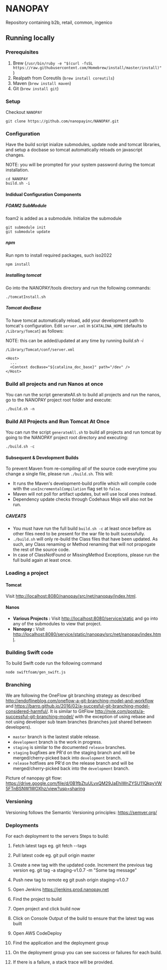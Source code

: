 # NANOPAY
Repository containing b2b, retail, common, ingenico

## Running locally

### Prerequisites
1. Brew (`/usr/bin/ruby -e "$(curl -fsSL https://raw.githubusercontent.com/Homebrew/install/master/install)"`)
2. Realpath from Coreutils (`brew install coreutils`)
3. Maven (`brew install maven`)
4. Git (`brew install git`)

### Setup
Checkout `NANOPAY`
```
git clone https://github.com/nanopayinc/NANOPAY.git
```

### Configuration

Have the build script inialize submodules, update node and tomcat libraries, and setup a docbase so tomcat automatically reloads on javascript changes.

NOTE: you will be prompted for your system password during the tomcat installation.

```
cd NANOPAY
build.sh -i
```

#### Indidual Configuration Components
##### FOAM2 SubModule
foam2 is added as a submodule.
Initialize the submodule
```
git submodule init
git submodule update
```

##### npm 
Run npm to install required packages, such iso2022
```
npm install
```

##### Installing tomcat

Go into the NANOPAY/tools directory and run the following commands:

```
./tomcatInstall.sh

```

##### Tomcat docBase
To have tomcat automatically reload, add your development path to tomcat's configuration.
Edit `server.xml` in `$CATALINA_HOME` (defaults to `/Library/Tomcat`) as follows:

NOTE: this can be added/updated at any time by running *build.sh -i*
```
/Library/Tomcat/conf/server.xml
```

```
<Host>
  ...
  <Context docBase="${catalina_doc_base}" path="/dev" />
</Host> 
```

### Build all projects and run Nanos at once
You can run the script generateAll.sh to build all projects and run the nanos, go to the NANOPAY project root folder and execute:

`./build.sh -n`

### Build All Projects and Run Tomcat At Once
You can run the script `generateAll.sh` to build all projects and run tomcat by going to the NANOPAY project root directory and executing:

`./build.sh -c`

#### Subsequent & Development Builds
To prevent Maven from re-compiling *all* of the source code everytime you change a single file, please run `./build.sh`. This will:
- It runs the Maven's development-build profile which will compile code with the `useIncrementalCompilation` flag set to `false`.
- Maven will not poll for artifact updates, but will use local ones instead.
- Dependency update checks through Codehaus Mojo will also not be run.

##### CAVEATS
- You must have run the full build `build.sh -c` at least once before as other files need to be present for the war file to built sucessfully.
- `./build.sh` will only re-build the Class files that have been updated. As such, any Class renaming or Method renaming that will not propogate the rest of the source code.
- In case of ClassNotFound or MissingMethod Exceptions, please run the full build again at least once.

### Loading a project

#### Tomcat
Visit [http://localhost:8080/nanopay/src/net/nanopay/index.html](http://localhost:8080/service/static).

#### Nanos
- **Various Projects :** Visit [http://localhost:8080/service/static](http://localhost:8080/service/static) and go into any of the submodules to view that project.
- **Nanopay :** Visit [http://localhost:8080/service/static/nanopay/src/net/nanopay/index.html](http://localhost:8080/service/static/nanopay/src/net/nanopay/index.html).

### Building Swift code

To build Swift code run the following command

`node swiftfoam/gen_swift.js`

### Branching 
We are following the OneFlow git branching strategy as described http://endoflineblog.com/oneflow-a-git-branching-model-and-workflow and https://barro.github.io/2016/02/a-succesful-git-branching-model-considered-harmful/.  It is similar to GitFlow http://nvie.com/posts/a-successful-git-branching-model/ with the exception of using rebase and not using developer sub team branches (branches just shared between developers). 
* `master` branch is the lastest stable release. 
* `development` branch is the work in progress.
* `staging` is similar to the documented `release` branches.
* `staging` bugfixes are PR'd on the staging branch and will be merged/cherry-picked back into `development` branch.
* `release` hotfixes are PR'd on the release branch and will be merged/cherry-picked back into the `development` branch.

Picture of nanopay git flow: https://drive.google.com/file/d/0B1fbZtuULvxQM29JaEhiWnZYSU11QkpyVW5FTnBSNW1WOXhz/view?usp=sharing

### Versioning
Versioning follows the Semantic Versioning principles: https://semver.org/

### Deployments
For each deployment to the servers
Steps to build:
1. Fetch latest tags
   eg. git fetch --tags

3. Pull latest code
   eg. git pull origin master

4. Create a new tag with the updated code. Increment the previous tag version
   eg. git tag -a staging-v1.0.7 -m "Some tag message"

5. Push new tag to remote
  eg git push origin staging-v1.0.7

6. Open Jenkins https://jenkins.prod.nanopay.net

7. Find the project to build

8. Open project and click build now

9. Click on Console Output of the build to ensure that the latest tag was built

10. Open AWS CodeDeploy

11. Find the application and the deployment group

12. On the deployment group you can see success or failures for each build.

13. If there is a failure, a stack trace will be provided.  
